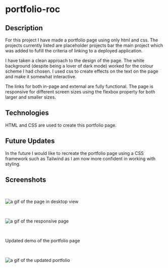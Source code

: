# portfolio-roc

## Description

For this project I have made a portfolio page using only html and css. The projects currently listed are placeholder projects bar the main project which was added to fufill the criteria of linking to a deployed application.

I have taken a clean approach to the design of the page. The white background (despite being a lover of dark mode) worked for the colour scheme I had chosen. I used css to create effects on the text on the page and make it somewhat interactive.

The links for both in-page and external are fully functional. The page is responsive for different screen sizes using the flexbox property for both larger and smaller 
sizes.

## Technologies
HTML and CSS are used to create this portfolio page.

## Future Updates
In the future I would like to recreate the portfolio page using a CSS framework such as Tailwind as I am now more confident in working with styling.

## Screenshots 
<br>

![a gif of the page in desktop view](screenshots/portfolio.gif)

<br>

![a gif of the responsive page](screenshots/portfolio-mobile.gif)

<br>

Updated demo of the portfolio page

<br>

![a gif of the updated portfolio](screenshots/portfolio-updated.gif)